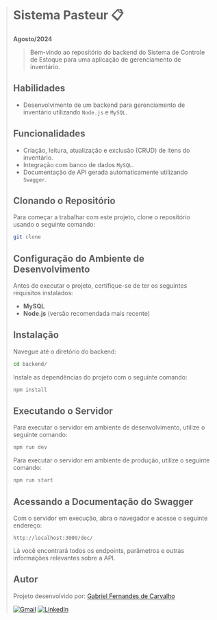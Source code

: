 > # Sistema Pasteur :clipboard:
> 
> **Agosto/2024**
> 
> > Bem-vindo ao repositório do backend do Sistema de Controle de Estoque para uma aplicação de gerenciamento de inventário.
> 
> ## Habilidades
> 
> - Desenvolvimento de um backend para gerenciamento de inventário utilizando `Node.js` e `MySQL`.
> 
> ## Funcionalidades
> 
> - Criação, leitura, atualização e exclusão (CRUD) de itens do inventário.
> - Integração com banco de dados `MySQL`.
> - Documentação de API gerada automaticamente utilizando `Swagger`.
> 
> ## Clonando o Repositório
> 
> Para começar a trabalhar com este projeto, clone o repositório usando o seguinte comando:
> 
> ```bash
> git clone 
> ```
> 
> ## Configuração do Ambiente de Desenvolvimento
> 
> Antes de executar o projeto, certifique-se de ter os seguintes requisitos instalados:
> 
> - **MySQL**
> - **Node.js** (versão recomendada mais recente)
> 
> ## Instalação
> 
> Navegue até o diretório do backend:
> 
> ```bash
> cd backend/
> ```
> 
> Instale as dependências do projeto com o seguinte comando:
> 
> ```bash
> npm install
> ```
> 
> ## Executando o Servidor
> 
> Para executar o servidor em ambiente de desenvolvimento, utilize o seguinte comando:
> 
> ```bash
> npm run dev
> ```
> 
> Para executar o servidor em ambiente de produção, utilize o seguinte comando:
> 
> ```bash
> npm run start
> ```
> 
> ## Acessando a Documentação do Swagger
> 
> Com o servidor em execução, abra o navegador e acesse o seguinte endereço:
> 
> ```
> http://localhost:3000/doc/
> ```
> 
> Lá você encontrará todos os endpoints, parâmetros e outras informações relevantes sobre a API.
> 
> ## Autor
> 
> Projeto desenvolvido por: [Gabriel Fernandes de Carvalho](https://github.com/GabrielGFC)
> 
> [![Gmail](https://img.shields.io/badge/-Gmail-%23333?style=for-the-badge&logo=gmail&logoColor=white)](mailto:carvalhogabrielgfc@gmail.com)
> [![LinkedIn](https://img.shields.io/badge/-LinkedIn-%230077B5?style=for-the-badge&logo=linkedin&logoColor=white)](https://www.linkedin.com/in/gabrielgfc/)
